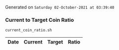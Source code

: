 Generated on `Saturday 02-October-2021 at 03:39:40`

### Current to Target Coin Ratio
`current_coin_ratio.sh`

Date|Current|Target|Ratio
---|---|---|---

